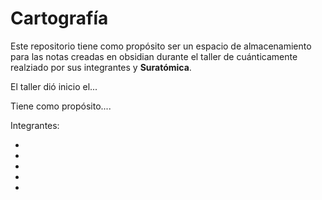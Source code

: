 




















# Cartografía 

Este repositorio tiene como propósito ser un espacio de almacenamiento para las notas creadas en obsidian durante el taller de cuánticamente realziado por sus integrantes 
y **Suratómica**.

El taller dió inicio el...


Tiene como propósito....



Integrantes:

-
-
-
-
-